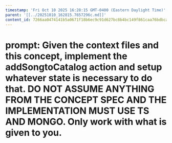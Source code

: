 ```yaml
---
timestamp: 'Fri Oct 10 2025 16:28:15 GMT-0400 (Eastern Daylight Time)'
parent: '[[../20251010_162815.7657296c.md]]'
content_id: 7266aa0474141b5a0671f18b6ec9c91d627bc8b4bc149f861caa76bdbcaf341e
---
```


# prompt: Given the context files and this concept, implement the addSongtoCatalog action and setup whatever state is necessary to do that. DO NOT ASSUME ANYTHING FROM THE CONCEPT SPEC AND THE IMPLEMENTATION MUST USE TS AND MONGO. Only work with what is given to you.
